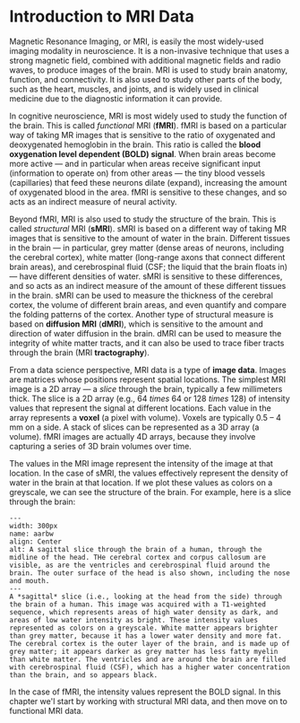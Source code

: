 # Introduction to MRI Data

Magnetic Resonance Imaging, or MRI, is easily the most widely-used imaging modality in neuroscience. It is a non-invasive technique that uses a strong magnetic field, combined with additional magnetic fields and radio waves, to produce images of the brain. MRI is used to study brain anatomy, function, and connectivity. It is also used to study other parts of the body, such as the heart, muscles, and joints, and is widely used in clinical medicine due to the diagnostic information it can provide.

In cognitive neuroscience, MRI is most widely used to study the function of the brain. This is called *functional* MRI (**fMRI**). fMRI is based on a particular way of taking MR images that is sensitive to the ratio of oxygenated and deoxygenated hemoglobin in the brain. This ratio is called the **blood oxygenation level dependent (BOLD) signal**. When brain areas become more active — and in particular when areas receive significant input (information to operate on) from other areas — the tiny blood vessels (capillaries) that feed these neurons dilate (expand), increasing the amount of oxygenated blood in the area. fMRI is sensitive to these changes, and so acts as an indirect measure of neural activity.

Beyond fMRI, MRI is also used to study the structure of the brain. This is called *structural* MRI (**sMRI**). sMRI is based on a different way of taking MR images that is sensitive to the amount of water in the brain. Different tissues in the brain — in particular, grey matter (dense areas of neurons, including the cerebral cortex), white matter (long-range axons that connect different brain areas), and cerebrospinal fluid (CSF; the liquid that the brain floats in) — have different densities of water. sMRI is sensitive to these differences, and so acts as an indirect measure of the amount of these different tissues in the brain. sMRI can be used to measure the thickness of the cerebral cortex, the volume of different brain areas, and even quantify and compare the folding patterns of the cortex. Another type of structural measure is based on **diffusion MRI** (**dMRI**), which is sensitive to the amount and direction of water diffusion in the brain. dMRI can be used to measure the integrity of white matter tracts, and it can also be used to trace fiber tracts through the brain (MRI **tractography**).

From a data science perspective, MRI data is a type of **image data**. Images are matrices whose positions represent spatial locations. The simplest MRI image is  a 2D array — a *slice* through the brain, typically a few millimeters thick. The slice is a 2D array (e.g., 64 $times$ 64 or 128 $times$ 128) of intensity values that represent the signal at different locations. Each value in the array represents a **voxel** (a pixel with volume). Voxels are typically 0.5 – 4 mm on a side. A stack of slices can be represented as a 3D array (a volume). fMRI images are actually 4D arrays, because they involve capturing a series of 3D brain volumes over time. 

The values in the MRI image represent the intensity of the image at that location. In the case of sMRI, the values effectively represent the density of water in the brain at that location. If we plot these values as colors on a greyscale, we can see the structure of the brain. For example, here is a slice through the brain:

```{figure} images/aarbw.jpg}
---
width: 300px
name: aarbw
align: Center
alt: A sagittal slice through the brain of a human, through the midline of the head. THe cerebral cortex and corpus callosum are visible, as are the ventricles and cerebrospinal fluid around the brain. The outer surface of the head is also shown, including the nose and mouth.
---
A *sagittal* slice (i.e., looking at the head from the side) through the brain of a human. This image was acquired with a T1-weighted sequence, which represents areas of high water density as dark, and areas of low water intensity as bright. These intensity values represented as colors on a greyscale. White matter appears brighter than grey matter, because it has a lower water density and more fat. The cerebral cortex is the outer layer of the brain, and is made up of grey matter; it appears darker as grey matter has less fatty myelin than white matter. The ventricles and are around the brain are filled with cerebrospinal fluid (CSF), which has a higher water concentration than the brain, and so appears black.
```

In the case of fMRI, the intensity values represent the BOLD signal. In this chapter we'l start by working with structural MRI data, and then move on to functional MRI data.